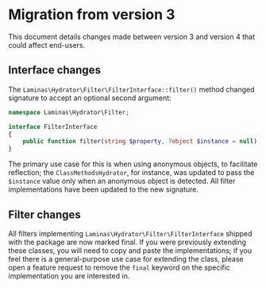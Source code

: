 # Migration from version 3

This document details changes made between version 3 and version 4 that could affect end-users.

## Interface changes

The `Laminas\Hydrator\Filter\FilterInterface::filter()` method changed signature to accept an optional second argument:

```php
namespace Laminas\Hydrator\Filter;

interface FilterInterface
{
    public function filter(string $property, ?object $instance = null) : bool;
}
```

The primary use case for this is when using anonymous objects, to facilitate reflection; the `ClassMethodsHydrator`, for instance, was updated to pass the `$instance` value only when an anonymous object is detected.
All filter implementations have been updated to the new signature.

## Filter changes

All filters implementing `Laminas\Hydrator\Filter\FilterInterface` shipped with the package are now marked final.
If you were previously extending these classes, you will need to copy and paste the implementations; if you feel there is a general-purpose use case for extending the class, please open a feature request to remove the `final` keyword on the specific implementation you are interested in.
